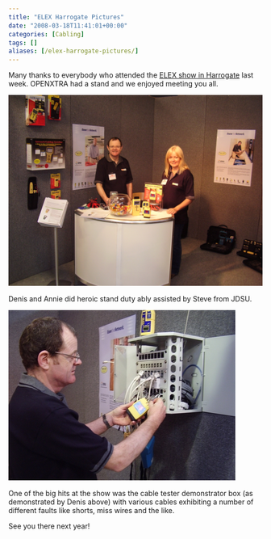 ```yaml
---
title: "ELEX Harrogate Pictures"
date: "2008-03-18T11:41:01+00:00"
categories: [Cabling]
tags: []
aliases: [/elex-harrogate-pictures/]
---
```


Many thanks to everybody who attended the [ELEX show in Harrogate](http://www.elexshow.info/) last week. OPENXTRA had a stand and we enjoyed meeting you all.

![Denis and Annie at ELEX"](p2190204.jpg)

Denis and Annie did heroic stand duty ably assisted by Steve from JDSU.

![Denis with the cable tester demonstrator box"](p2190203-small.jpg)

One of the big hits at the show was the cable tester demonstrator box (as demonstrated by Denis above) with various cables exhibiting a number of different faults like shorts, miss wires and the like.

See you there next year!
